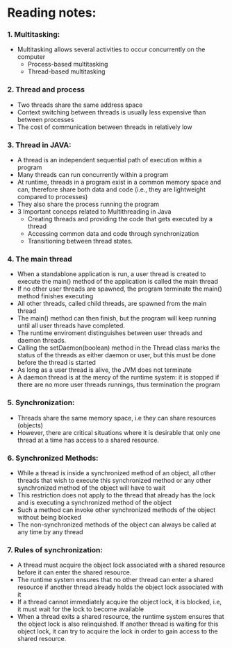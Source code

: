 # Reading notes:
### 1. Multitasking:
- Multitasking allows several activities to occur concurrently on the computer
    + Process-based multitasking
    + Thread-based multitasking
### 2. Thread and process
- Two threads share the same address space
- Context switching between threads is usually less expensive than between processes
- The cost of communication between threads in relatively low
### 3. Thread in JAVA:
- A thread is an independent sequential path of execution within a program
- Many threads can run concurrently within a program
- At runtime, threads in a program exist in a common memory space and can, therefore share both data and code (i.e., they are lightweight compared to processes)
- They also share the process running the program
- 3 Important conceps related to Multithreading in Java
    + Creating threads and providing the code that gets executed by a thread
    + Accessing common data and code through synchronization
    + Transitioning between thread states.
### 4. The main thread
- When a standablone application is run, a user thread is created to execute the main() method of the application is called the main thread
- If no other user threads are spawned, the program terminate the main() method finishes executing
- All other threads, called child threads, are spawned from the main thread
- The main() method can then finish, but the program will keep running until all user threads have completed.
- The runtime enviroment distinguishes between user threads and daemon threads.
- Calling the setDaemon(boolean) method in the Thread class marks the status of the threads as either daemon or user, but this must be done before the thread is started
- As long as a user thread is alive, the JVM does not terminate
- A daemon thread is at the mercy of the runtime system: it is stopped if there are no more user threads runnings, thus termination the program
### 5. Synchronization:
- Threads share the same memory space, i.e they can share resources (objects)
- However, there are critical situations where it is desirable that only one thread at a time has access to a shared resource.
### 6. Synchronized Methods:
- While a thread is inside a synchronized method of an object, all other threads that wish to execute this synchronized method or any other synchronized method of the object will have to wait
- This restriction does not apply to the thread that already has the lock and is executing a synchronized method of the object
- Such a method can invoke other synchronized methods of the object without being blocked
- The non-synchronized methods of the object can always be called at any time by any thread
### 7. Rules of synchronization:
- A thread must acquire the object lock associated with a shared resource before it can enter the shared resource.
- The runtime system ensures that no other thread can enter a shared resource if another thread already holds the object lock associated with it
- If a thread cannot immediately acquire the object lock, it is blocked, i.e, it must wait for the lock to become available
- When a thread exits a shared resource, the runtime system ensures that the object lock is also relinquished. If another thread is waiting for this object lock, it can try to acquire the lock in order to gain access to the shared resource.